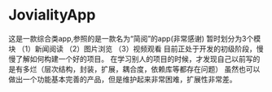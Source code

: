 # JovialityApp
这是一款综合类app,参照的是一款名为“简阅”的app(非常感谢)
暂时划分为3个模块
（1）新闻阅读
（2）图片浏览
（3）视频观看
目前正处于开发的初级阶段，慢慢了解如何构建一个好的项目。
在学习别人的项目的时候，才发现自己以前写的是有多烂（层次结构，封装，扩展，耦合度，依赖库等都存在问题）
虽然也可以做出一个功能基本完善的产品，但是维护起来非常困难，扩展性非常差。


